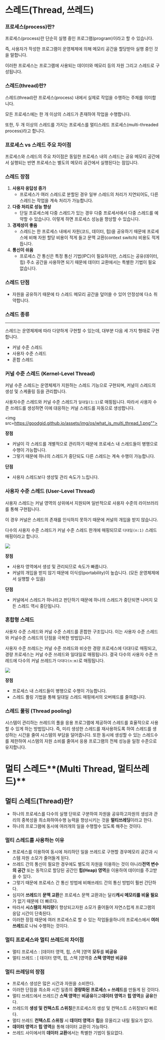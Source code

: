 # 스레드(Thread, 쓰레드)

### 프로세스(process)란?

프로세스(process)란 단순히 실행 중인 프로그램(program)이라고 할 수 있습니다.

즉, 사용자가 작성한 프로그램이 운영체제에 의해 메모리 공간을 할당받아 실행 중인 것을 말합니다.

이러한 프로세스는 프로그램에 사용되는 데이터와 메모리 등의 자원 그리고 스레드로 구성됩니다.

### 스레드(thread)란?

스레드(thread)란 프로세스(process) 내에서 실제로 작업을 수행하는 주체를 의미합니다.

모든 프로세스에는 한 개 이상의 스레드가 존재하여 작업을 수행합니다.

또한, 두 개 이상의 스레드를 가지는 프로세스를 멀티스레드 프로세스(multi-threaded process)라고 합니다.

### 프로세스 vs 스레드 주요 차이점

프로세스와 스레드의 주요 차이점은 동일한 프로세스 내의 스레드는 공유 메모리 공간에서 실행되는 반면 프로세스는 별도의 메모리 공간에서 실행된다는 점입니다.

### 스레드 장점

1. **사용자 응답성 증가**
    - 프로세스가 여러 스레드로 분할된 경우 일부 스레드의 처리가 지연되어도, 다른 스레드는 작업을 계속 처리가 가능합니다.
2. **다중 처리로 성능 향상**
    - 단일 프로세스에 다중 스레드가 있는 경우 다중 프로세서에서 다중 스레드를 예약할 수 있습니다. 이렇게 하면 프로세스 성능을 향상할 수 있습니다.
3. **경제성이 좋음**
    - 스레드는 한 프로세스 내에서 자원(코드, 데이터, 힙)을 공유하기 때문에 프로세스에 비해 자원 할당 비용이 적게 들고 문맥 교환(context switch) 비용도 적게 듭니다.
4. **통신이 쉬움**
    - 프로세스 간 통신은 특정 통신 기법(IPC)이 필요하지만, 스레드는 공유(데이터, 힙) 주소 공간을 사용하면 되기 때문에 데이터 교환에서는 특별한 기법이 필요 없습니다.

### 스레드 단점

- 자원을 공유하기 때문에 타 스레드 메모리 공간을 덮어쓸 수 있어 안정성에 다소 취약합니다.

### 스레드 종류

---

스레드는 운영체제에 따라 다양하게 구현할 수 있는데, 대부분 다음 세 가지 형태로 구현합니다.

- 커널 수준 스레드
- 사용자 수준 스레드
- 혼합 스레드

### **커널 수준 스레드 (Kernel-Level Thread)**

커널 수준 스레드는 운영체제가 지원하는 스레드 기능으로 구현되며, 커널이 스레드의 생성 및 스케줄링 등을 관리합니다.

사용자수준 스레드와 커널 수준 스레드가 `일대일(1:1)`로 매핑됩니다. 따라서 사용자 수준 쓰레드를 생성하면 이에 대응하는 커널 스레드를 자동으로 생성합니다.

<img src=https://goodgid.github.io/assets/img/os/what_is_multi_thread_1.png"">

**장점**

- 커널이 각 스레드를 개별적으로 관리하기 때문에 프로세스 내 스레드들이 병행으로 수행이 가능합니다.
- 그렇기 때문에 하나의 스레드가 중단되도 다른 스레드는 계속 수행이 가능합니다.

**단점**

- 사용자 스레드보다 생성및 관리 속도가 느립니다.

### 사용자 수준 스레드 (User-Level Thread)

사용자 스레드는 커널 영역의 상위에서 지원되며 일반적으로 사용자 수준의 라이브러리를 통해 구현됩니다.

이 경우 커널은 스레드의 존재를 인식하지 못하기 때문에 커널의 개입을 받지 않습니다.

다수의 사용자 수준 스레드가 커널 수준 스레드 한개에 매핑되므로 `다대일(n:1)` 스레드 매핑이라고 합니다.

<img src="https://img1.daumcdn.net/thumb/R1280x0/?scode=mtistory2&fname=https%3A%2F%2Fblog.kakaocdn.net%2Fdn%2Fb3Jjxh%2FbtqU3oMlGtR%2FRUxr62AEnuSFHJGItNof6K%2Fimg.png">

**장점**

- 사용자 영역에서 생성 및 관리되므로 속도가 빠릅니다.
- 커널의 개입을 받지 않기 때문에 이식성(portability)이 높습니다. (모든 운영체제에서 실행할 수 있음)

**단점**

- 커널에서 스레드가 하나라고 판단하기 때문에 하나의 스레드가 중단되면 나머지 모든 스레드 역시 중단됩니다.

### 혼합형 스레드

사용자 수준 스레드와 커널 수준 스레드를 혼합한 구조입니다. 이는 사용자 수준 스레드와 커널수준 스레드의 단점을 극복한 방법입니다.

사용자 수준 쓰레드는 커널 수준 쓰레드와 비슷한 경량 프로세스에 다대다로 매핑되고, 경량 프로세스는 커널 수준 쓰레드와 일대일로 매핑됩니다. 결국 다수의 사용자 수준 쓰레드에 다수의 커널 쓰레드가 `다대다(n:m)`로 매핑됩니다.

<img src="https://img1.daumcdn.net/thumb/R1280x0/?scode=mtistory2&fname=https%3A%2F%2Fblog.kakaocdn.net%2Fdn%2FSgUiS%2FbtqU4BraU6a%2FJEoFVF3qK4IwPqvAFBjnY1%2Fimg.png">

**장점**

- 프로세스 내 스레드들이 병행으로 수행이 가능합니다.
- 스레드 풀링 기법을 통해 일대일 스레드 매핑에서의 오버헤드를 줄여줍니다.

### 스레드 풀링 (Thread pooling)

시스템이 관리하는 쓰레드의 풀을 응용 프로그램에 제공하여 스레드를 효율적으로 사용할 수 있게 하는 방법입니다. 즉, 미리 생성한 스레드를 재사용하도록 하여 스레드를 생성하는 시간을 줄여 시스템의 부담을 덜어줍니다. 또한 동시에 생성할 수 있는 스레드수를 제한하여 시스템의 자원 소비를 줄여서 응용 프로그램의 전체 성능을 일정 수준으로 유지합니다.

# 멀티 스레드**(Multi Thread, 멀티쓰레드)**

## 멀티 스레드(Thread)란?

- 하나의 프로세스를 다수의 실행 단위로 구분하여 자원을 공유하고자원의 생성과 관리의 중복성을 최소화하여수행 능력을 향상시키는 것을 **멀티쓰레딩**이라고 한다.
- 하나의 프로그램에 동시에 여러개의 일을 수행할수 있도록 해주는 것이다.

### 멀티 스레드를 사용하는 이유

- 프로세스를 이용하여 동시에 처리하던 일을 쓰레드로 구현할 경우메모리 공간과 시스템 자원 소모가 줄어들게 된다.
- 쓰레드 간의 통신이 필요한 경우에도 별도의 자원을 이용하는 것이 아니라**전역 변수의 공간** 또는 동적으로 할당된 공간인 **힙(Heap) 영역**을 이용하여 데이터를 주고받을 수 있다.
- 그렇기 때문에 프로세스 간 통신 방법에 비해쓰레드 간의 통신 방법이 훨씬 간단하다.
- 심지어 **쓰레드**의 **문맥 교환**은 프로세스 문맥 교환과는 달리**캐시 메모리를 비울 필요**가 없기 때문에 더 빠르다.
- 따라서 **시스템의 처리량**이 향상되고자원 소모가 줄어들어 자연스럽게 프로그램의 응답 시간이 단축된다.
- 이러한 장점 때문에 여러 프로세스로 할 수 있는 작업들을하나의 프로세스에서 **여러 쓰레드**로 나눠 수행하는 것이다.

### 멀티 프로세스와 멀티 쓰레드의 차이점

- 멀티 프로세스 : [데이터 영역, 힙, 스택 ]영역 **모두**를 **비공유**
- 멀티 쓰레드 : [ 데이터 영역, 힙, 스택 ]영역중 **스택 영역만** **비공유**

### 멀티 쓰레딩의 장점

- 프로세스 생성은 많은 시간과 자원을 소비한다.
- 이러한 단점을 최소화 시킨 일종의 **경량화된 프로세스 = 쓰레드**를 만들게 된 것이다.
- 멀티 쓰레드에서 쓰레드간 **스택 영역**만 **비공유**하고**데이터 영역**과 **힙 영역**을 **공유**한다.
- 쓰레드의 **생성 및 컨텍스트 스위칭**은프로세스의 생성 및 컨텍스트 스위칭보다 빠르다.
- 멀티 쓰레드 **컨텍스트 스위칭** 시 **데이터 영역**과 **힙**을 뮤올리고 내릴 필요가 없다.
- **데이터 영역**과 **힙 영역**을 통해 데이터 교환이 가능하다.
- 쓰레드 사이에서의 **데이터 교환**에서는 특별한 기법이 필요없다.